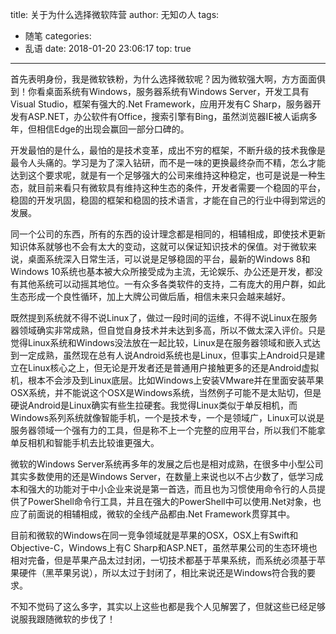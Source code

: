 title: 关于为什么选择微软阵营
author: 无知の人
tags:
  - 随笔
categories:
  - 乱语
date: 2018-01-20 23:06:17
top: true
---
首先表明身份，我是微软铁粉，为什么选择微软呢？因为微软强大啊，方方面面俱到！你看桌面系统有Windows，服务器系统有Windows Server，开发工具有Visual Studio，框架有强大的.Net Framework，应用开发有C Sharp，服务器开发有ASP.NET，办公软件有Office，搜索引擎有Bing，虽然浏览器IE被人诟病多年，但相信Edge的出现会赢回一部分口碑的。

开发最怕的是什么，最怕的是技术变革，成出不穷的框架，不断升级的技术我像是最令人头痛的。学习是为了深入钻研，而不是一味的更换最终杂而不精，怎么才能达到这个要求呢，就是有一个足够强大的公司来维持这种稳定，也可是说是一种生态，就目前来看只有微软具有维持这种生态的条件，开发者需要一个稳固的平台，稳固的开发巩固，稳固的框架和稳固的技术语言，才能在自己的行业中得到常远的发展。

同一个公司的东西，所有的东西的设计理念都是相同的，相辅相成，即使技术更新知识体系就够也不会有太大的变动，这就可以保证知识技术的保值。对于微软来说，桌面系统深入日常生活，可以说是足够稳固的平台，最新的Windows 8和Windows 10系统也基本被大众所接受成为主流，无论娱乐、办公还是开发，都没有其他系统可以动摇其地位。一有众多各类软件的支持，二有庞大的用户群，如此生态形成一个良性循环，加上大牌公司做后盾，相信未来只会越来越好。

既然提到系统就不得不说Linux了，做过一段时间的运维，不得不说Linux在服务器领域确实非常成熟，但自觉自身技术并未达到多高，所以不做太深入评价。只是觉得Linux系统和Windows没法放在一起比较，Linux是在服务器领域和嵌入式达到一定成熟，虽然现在总有人说Android系统也是Linux，但事实上Android只是建立在Linux核心之上，但无论是开发者还是普通用户接触更多的还是Android虚拟机，根本不会涉及到Linux底层。比如Windows上安装VMware并在里面安装苹果OSX系统，并不能说这个OSX是Windows系统，当然例子可能不是太贴切，但是硬说Android是Linux确实有些生拉硬套。我觉得Linux类似于单反相机，而Windows系列系统就像智能手机，一个是技术专，一个是领域广，Linux可以说是服务器领域一个强有力的工具，但是称不上一个完整的应用平台，所以我们不能拿单反相机和智能手机去比较谁更强大。

微软的Windows Server系统再多年的发展之后也是相对成熟，在很多中小型公司其实多数使用的还是Windows Server，在数量上来说也以不占少数了，低学习成本和强大的功能对于中小企业来说是第一首选，而且也为习惯使用命令行的人员提供了PowerShell命令行工具，并且在强大的PowerShell中可以使用.Net对象，也应了前面说的相辅相成，微软的全线产品都由.Net Framework贯穿其中。

目前和微软的Windows在同一竞争领域就是苹果的OSX，OSX上有Swift和Objective-C，Windows上有C Sharp和ASP.NET，虽然苹果公司的生态环境也相对完备，但是苹果产品太过封闭，一切技术都基于苹果系统，而系统必须基于苹果硬件（黑苹果另说），所以太过于封闭了，相比来说还是Windows符合我的要求。

不知不觉码了这么多字，其实以上这些也都是我个人见解罢了，但就这些已经足够说服我跟随微软的步伐了！